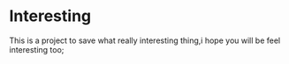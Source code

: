 # Interesting
This is a project to save what really interesting thing,i hope you will be feel interesting too;

